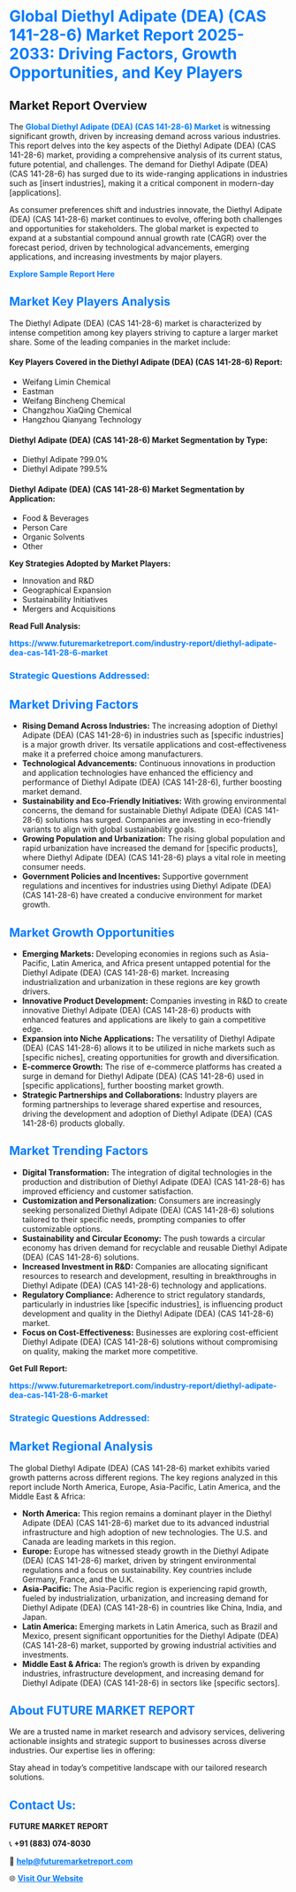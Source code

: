 <h1 style="color: #007BFF;">Global Diethyl Adipate (DEA) (CAS 141-28-6) Market Report 2025-2033: Driving Factors, Growth Opportunities, and Key Players</h1>

<section id="overview">
<h2>Market Report Overview</h2>
<p>The <a href="https://www.futuremarketreport.com/industry-report/diethyl-adipate-dea-cas-141-28-6-market" style="color: #007BFF; text-decoration: none;"><strong>Global Diethyl Adipate (DEA) (CAS 141-28-6) Market</strong></a> is witnessing significant growth, driven by increasing demand across various industries. This report delves into the key aspects of the Diethyl Adipate (DEA) (CAS 141-28-6) market, providing a comprehensive analysis of its current status, future potential, and challenges. The demand for Diethyl Adipate (DEA) (CAS 141-28-6) has surged due to its wide-ranging applications in industries such as [insert industries], making it a critical component in modern-day [applications].</p>
<p>As consumer preferences shift and industries innovate, the Diethyl Adipate (DEA) (CAS 141-28-6) market continues to evolve, offering both challenges and opportunities for stakeholders. The global market is expected to expand at a substantial compound annual growth rate (CAGR) over the forecast period, driven by technological advancements, emerging applications, and increasing investments by major players.</p>
</section>

<section id="overview">
<p><a href="https://www.futuremarketreport.com/request-sample/reportId=83729" style="color: #007BFF; text-decoration: none;"><strong>Explore Sample Report Here</strong></a></p>
</section>

<section id="key-players">
<h2 style="color: #007BFF;">Market Key Players Analysis</h2>
<p>The Diethyl Adipate (DEA) (CAS 141-28-6) market is characterized by intense competition among key players striving to capture a larger market share. Some of the leading companies in the market include:</p>
<h4>Key Players Covered in the Diethyl Adipate (DEA) (CAS 141-28-6) Report:</h4>
<ul><li>Weifang Limin Chemical</li><li>Eastman</li><li>Weifang Bincheng Chemical</li><li>Changzhou XiaQing Chemical</li><li>Hangzhou Qianyang Technology</li></ul>
<h4>Diethyl Adipate (DEA) (CAS 141-28-6) Market Segmentation by Type:</h4>
<ul><li>Diethyl Adipate ?99.0%</li><li>Diethyl Adipate ?99.5%</li></ul>

<h4>Diethyl Adipate (DEA) (CAS 141-28-6) Market Segmentation by Application:</h4>
<ul><li>Food &amp; Beverages</li><li>Person Care</li><li>Organic Solvents</li><li>Other</li></ul>
<p><strong>Key Strategies Adopted by Market Players:</strong></p>
<ul>
<li>Innovation and R&D</li>
<li>Geographical Expansion</li>
<li>Sustainability Initiatives</li>
<li>Mergers and Acquisitions</li>
</ul>
</section>

<section>
<p><strong>Read Full Analysis: </strong></p><a href="https://www.futuremarketreport.com/industry-report/diethyl-adipate-dea-cas-141-28-6-market" style="color: #007BFF; text-decoration: none;"><strong>https://www.futuremarketreport.com/industry-report/diethyl-adipate-dea-cas-141-28-6-market</strong></a>
<h3 style="color: #007BFF;">Strategic Questions Addressed:</h3>
</section>

<section id="driving-factors">
<h2 style="color: #007BFF;">Market Driving Factors</h2>
<ul>
<li><strong>Rising Demand Across Industries:</strong> The increasing adoption of Diethyl Adipate (DEA) (CAS 141-28-6) in industries such as [specific industries] is a major growth driver. Its versatile applications and cost-effectiveness make it a preferred choice among manufacturers.</li>
<li><strong>Technological Advancements:</strong> Continuous innovations in production and application technologies have enhanced the efficiency and performance of Diethyl Adipate (DEA) (CAS 141-28-6), further boosting market demand.</li>
<li><strong>Sustainability and Eco-Friendly Initiatives:</strong> With growing environmental concerns, the demand for sustainable Diethyl Adipate (DEA) (CAS 141-28-6) solutions has surged. Companies are investing in eco-friendly variants to align with global sustainability goals.</li>
<li><strong>Growing Population and Urbanization:</strong> The rising global population and rapid urbanization have increased the demand for [specific products], where Diethyl Adipate (DEA) (CAS 141-28-6) plays a vital role in meeting consumer needs.</li>
<li><strong>Government Policies and Incentives:</strong> Supportive government regulations and incentives for industries using Diethyl Adipate (DEA) (CAS 141-28-6) have created a conducive environment for market growth.</li>
</ul>
</section>

<section id="growth-opportunities">
<h2 style="color: #007BFF;">Market Growth Opportunities</h2>
<ul>
<li><strong>Emerging Markets:</strong> Developing economies in regions such as Asia-Pacific, Latin America, and Africa present untapped potential for the Diethyl Adipate (DEA) (CAS 141-28-6) market. Increasing industrialization and urbanization in these regions are key growth drivers.</li>
<li><strong>Innovative Product Development:</strong> Companies investing in R&D to create innovative Diethyl Adipate (DEA) (CAS 141-28-6) products with enhanced features and applications are likely to gain a competitive edge.</li>
<li><strong>Expansion into Niche Applications:</strong> The versatility of Diethyl Adipate (DEA) (CAS 141-28-6) allows it to be utilized in niche markets such as [specific niches], creating opportunities for growth and diversification.</li>
<li><strong>E-commerce Growth:</strong> The rise of e-commerce platforms has created a surge in demand for Diethyl Adipate (DEA) (CAS 141-28-6) used in [specific applications], further boosting market growth.</li>
<li><strong>Strategic Partnerships and Collaborations:</strong> Industry players are forming partnerships to leverage shared expertise and resources, driving the development and adoption of Diethyl Adipate (DEA) (CAS 141-28-6) products globally.</li>
</ul>
</section>

<section id="trending-factors">
<h2 style="color: #007BFF;">Market Trending Factors</h2>
<ul>
<li><strong>Digital Transformation:</strong> The integration of digital technologies in the production and distribution of Diethyl Adipate (DEA) (CAS 141-28-6) has improved efficiency and customer satisfaction.</li>
<li><strong>Customization and Personalization:</strong> Consumers are increasingly seeking personalized Diethyl Adipate (DEA) (CAS 141-28-6) solutions tailored to their specific needs, prompting companies to offer customizable options.</li>
<li><strong>Sustainability and Circular Economy:</strong> The push towards a circular economy has driven demand for recyclable and reusable Diethyl Adipate (DEA) (CAS 141-28-6) solutions.</li>
<li><strong>Increased Investment in R&D:</strong> Companies are allocating significant resources to research and development, resulting in breakthroughs in Diethyl Adipate (DEA) (CAS 141-28-6) technology and applications.</li>
<li><strong>Regulatory Compliance:</strong> Adherence to strict regulatory standards, particularly in industries like [specific industries], is influencing product development and quality in the Diethyl Adipate (DEA) (CAS 141-28-6) market.</li>
<li><strong>Focus on Cost-Effectiveness:</strong> Businesses are exploring cost-efficient Diethyl Adipate (DEA) (CAS 141-28-6) solutions without compromising on quality, making the market more competitive.</li>
</ul>
</section>

<section>
<p><strong>Get Full Report: </strong></p><a href="https://www.futuremarketreport.com/industry-report/diethyl-adipate-dea-cas-141-28-6-market" style="color: #007BFF; text-decoration: none;"><strong>https://www.futuremarketreport.com/industry-report/diethyl-adipate-dea-cas-141-28-6-market</strong></a>
<h3 style="color: #007BFF;">Strategic Questions Addressed:</h3>
</section>


<section id="regional-analysis">
<h2 style="color: #007BFF;">Market Regional Analysis</h2>
<p>The global Diethyl Adipate (DEA) (CAS 141-28-6) market exhibits varied growth patterns across different regions. The key regions analyzed in this report include North America, Europe, Asia-Pacific, Latin America, and the Middle East & Africa:</p>
<ul>
<li><strong>North America:</strong> This region remains a dominant player in the Diethyl Adipate (DEA) (CAS 141-28-6) market due to its advanced industrial infrastructure and high adoption of new technologies. The U.S. and Canada are leading markets in this region.</li>
<li><strong>Europe:</strong> Europe has witnessed steady growth in the Diethyl Adipate (DEA) (CAS 141-28-6) market, driven by stringent environmental regulations and a focus on sustainability. Key countries include Germany, France, and the U.K.</li>
<li><strong>Asia-Pacific:</strong> The Asia-Pacific region is experiencing rapid growth, fueled by industrialization, urbanization, and increasing demand for Diethyl Adipate (DEA) (CAS 141-28-6) in countries like China, India, and Japan.</li>
<li><strong>Latin America:</strong> Emerging markets in Latin America, such as Brazil and Mexico, present significant opportunities for the Diethyl Adipate (DEA) (CAS 141-28-6) market, supported by growing industrial activities and investments.</li>
<li><strong>Middle East & Africa:</strong> The region’s growth is driven by expanding industries, infrastructure development, and increasing demand for Diethyl Adipate (DEA) (CAS 141-28-6) in sectors like [specific sectors].</li>
</ul>
</section>

<footer>
<h2 style="color: #007BFF;">About FUTURE MARKET REPORT</h2>
<p>We are a trusted name in market research and advisory services, delivering actionable insights and strategic support to businesses across diverse industries. Our expertise lies in offering:</p>

<p>Stay ahead in today’s competitive landscape with our tailored research solutions.</p>

<h2 style="color: #007BFF;">Contact Us:</h2>
<p><strong>FUTURE MARKET REPORT</strong></p>
<p>📞 <strong>+91 (883) 074-8030</strong></p>
<p>📧 <strong><a href="mailto:help@futuremarketreport.com" style="color: #007BFF;">help@futuremarketreport.com</a></strong></p>
<p>🌐 <strong><a href="https://www.futuremarketreport.com/" style="color: #007BFF;">Visit Our Website</a></strong></p>
</footer>